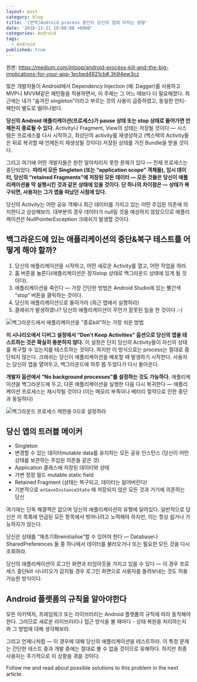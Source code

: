 ```yaml
---
layout: post
category: blog
title: '[번역]Android process 중단이 당신의 앱에 미치는 영향'
date: '2016-11-21 19:00:00 +0900'
categories: Android
tags:
  - Android
published: true
---
```

원본: https://medium.com/inloop/android-process-kill-and-the-big-implications-for-your-app-1ecbed4921cb#.3h94ew3cz

많은 개발자들이 Android에서 Dependency Injection (예: Dagger)를 사용하고 MVP나 MVVM같은 패턴들을 적용하면서, 이 주제는 그 어느 때보다 더 필요해졌다. 최근에는 내가 “숨겨진 singleton”이라고 부르는 것의 사용이 급증하였고, 동일한 안티-패턴이 별도로 딸려나왔다.

**당신의 Android 애플리케이션(프로세스)가 pause 상태 또는 stop 상태로 들어가면 언제든지 종료될 수 있다.** Activity나 Fragment, View의 상태는 저장될 것이다 — 시스템은 프로세스를 다시 시작하고, 최상단의 activity를 재생성하고 (백스택의 Activity들은 뒤로 복귀할 때 언제든지 재생성될 것이다) 저장된 상태를 가진 Bundle을 받을 것이다.

그리고 여기에 어떤 개발자들은 완전 알아차리지 못한 문제가 있다 — 전체 프로세스는 중단되었다. **따라서 모든 Singleton (또는 “application scope” 객체들), 임시 데이터, 당신의 “retained Fragments”에 저장된 모든 데이터 — 모든 것들은 당신이 애플리케이션을 막 실행시킨 것과 같은 상태에 있을 것이다. 단 하나의 차이점은 — 상태가 복구되면, 사용자는 그가 앱을 떠났던 시점에 있다.**

당신의 Activity는 어떤 공유 객체나 최근 데이터를 가지고 있는 어떤 주입된 의존에 의지한다고 상상해보라. 대부분의 경우 데이터가 null일 것을 예상하지 않았으므로 애플리케이션은 NullPointerException 크래쉬가 발생할 것이다.

## 백그라운드에 있는 애플리케이션의 중단&복구 테스트를 어떻게 해야 할까?

1. 당신의 애플리케이션을 시작하고, 어떤 새로운 Activity를 열고, 어떤 작업을 하라.
2. 홈 버튼을 눌른다(애플리케이션은 정지stop 상태로 백그라운드 상태에 있게 될 것이다).
3. 애플리케이션을 죽인다 — 가장 간단한 방법은 Android Studio에 있는 빨간색 “stop” 버튼을 클릭하는 것이다.
4. 당신의 애플리케이션으로 돌아가라 (최근 앱에서 실행하라)
5. 클래쉬가 발생하였나? 당신의 애플리케이션이 무언가 잘못된 일을 한 것이다 :-)

![백그라운드에서 애플리케이션을 "종료kill”하는 가장 쉬운 방법](https://cdn-images-1.medium.com/max/1600/1*-muHYaKZh6uyylOOz5nLuQ.png)

**이 시나리오에서 디버그 설정에서 “Don’t Keep Activities” 옵션으로 당신의 앱을 테스트하는 것은 확실히 충분하지 않다.** 이 설정은 단지 당신의 Activity들이 자신의 상태를 복구할 수 있는지를 테스트하는 것이다. 하지만 이 방식으로는 process는 절대로 중단되지 않는다. 크래쉬는 당신이 애플리케이션을 배포할 때 발생하기 시작한다. 사용자는 당신의 앱을 열어두고, 백그라운드에 하루 쯤 두었다가 다시 돌아온다.

**개발자 옵션에서 “No background processes”를 설정하는 것도 가능하다.** 애플리케이션을 백그라운드에 두고, 다른 애플리케이션을 실행한 다음 다시 복귀한다 — 애플리케이션 프로세스는 재시작될 것이다 (이는 메모리 부족이나 베터리 절약으로 인한 중단과 동일하다)

![백그라운드 프로세스 제한을 0으로 설정하라](https://cdn-images-1.medium.com/max/1600/1*0Ue0iQx3LxRcZ4gWf4HJdg.png)

## 당신 앱의 트러블 메이커

* Singleton
* 변경할 수 있는 데이터mutable data를 유지하는 모든 공유 인스턴스 (당신이 어떤 상태를 보관하는 주입된 의존들 같은 것)
* Application 클래스에 저장된 데이터와 상태
* 가변 정정 필드 mutable static field
* Retained Fragment (상태는 복구되고, 데이터는 잃어버린다)
* 기본적으로 `onSaveInstanceState` 에 저장되지 않은 모든 것과 거기에 의존하는 당신

여기에는 단독 해결책은 없으며 당신의 애플리케이션의 유형에 달려있다. 일반적으로 당신은 이 목록에 언급된 모든 항목에서 벗어나려고 노력해야 하지만, 이는 항상 쉽거나 가능하지가 않는다.

당신은 상태를 “재초기화reinitialise”할 수 있어야 한다 — Database나 SharedPreferences 둘 중 하나에서 데이터를 불러오거나 또는 필요한 모든 것을 다시 조회하라.

당신의 애플리케이션이 로그인 화면과 타임아웃을 가지고 있을 수 있다 — 이 경우 프로세스 중단kill 시나리오가 감지될 경우 로그인 화면으로 사용자를 돌려보내는 것도 허용 가능한 방식이다.

## Android 플랫폼의 규칙을 알아야한다
모든 아키텍처, 프레임워크 또는 라이브러리는 Android 플랫폼의 규칙에 따라 동작해야 한다. 그러므로 새로운 라이브러리나 접근 방식을 볼 때마다 - 상태 복원을 처리하는지와 그 방법에 대해 생각해보라.

그리고 언제나처럼 — 이 경우에 대해 당신의 애플리케이션을 테스트하라. 이 특정 문제는 간단한 테스트 중과 개발 중에는 절대로 볼 수 없을 것이므로 유해하다. 하지만 최종 사용자는 주기적으로 이 상황을 겪을 것이다.

Follow me and read about possible solutions to this problem in the next article.
